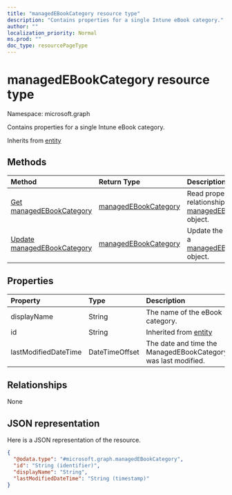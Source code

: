 ```yaml
---
title: "managedEBookCategory resource type"
description: "Contains properties for a single Intune eBook category."
author: ""
localization_priority: Normal
ms.prod: ""
doc_type: resourcePageType
---
```


# managedEBookCategory resource type


Namespace: microsoft.graph

Contains properties for a single Intune eBook category.


Inherits from [entity](../resources/entity.md)

## Methods
|Method|Return Type|Description|
|:---|:---|:---|
|[Get managedEBookCategory](../api/managedebookcategory-get.md)|[managedEBookCategory](../resources/managedebookcategory.md)|Read properties and relationships of the [managedEBookCategory](../resources/managedebookcategory.md) object.|
|[Update managedEBookCategory](../api/managedebookcategory-update.md)|[managedEBookCategory](../resources/managedebookcategory.md)|Update the properties of a [managedEBookCategory](../resources/managedebookcategory.md) object.|

## Properties
|Property|Type|Description|
|:---|:---|:---|
|displayName|String|The name of the eBook category.|
|id|String| Inherited from [entity](../resources/entity.md)|
|lastModifiedDateTime|DateTimeOffset|The date and time the ManagedEBookCategory was last modified.|

## Relationships
None

## JSON representation
Here is a JSON representation of the resource.
<!-- {
  "blockType": "resource",
  "keyProperty": "id",
  "@odata.type": "microsoft.graph.managedEBookCategory",
  "baseType": "microsoft.graph.entity",
  "openType": false
}
-->
``` json
{
  "@odata.type": "#microsoft.graph.managedEBookCategory",
  "id": "String (identifier)",
  "displayName": "String",
  "lastModifiedDateTime": "String (timestamp)"
}
```

